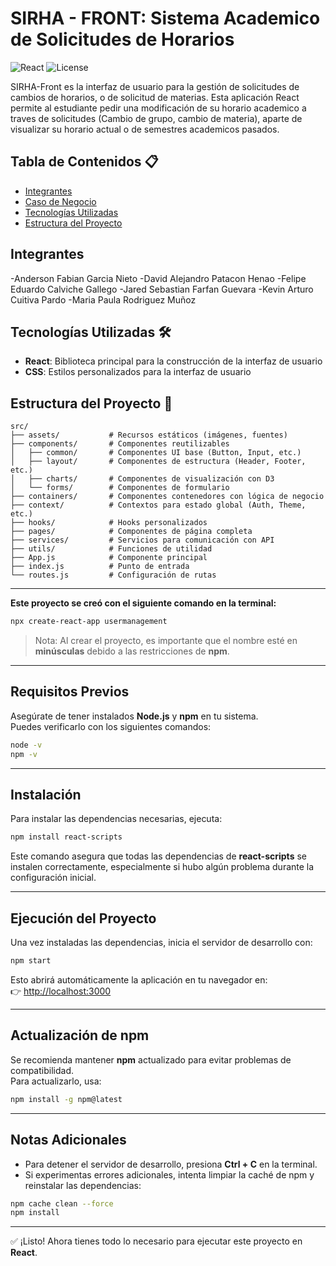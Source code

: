 # SIRHA - FRONT: Sistema Academico de Solicitudes de Horarios

![React](https://img.shields.io/badge/React-18.2.0-blue)
![License](https://img.shields.io/badge/license-MIT-blue)

SIRHA-Front es la interfaz de usuario para la gestión de solicitudes de cambios de horarios, o de solicitud de materias. Esta aplicación React permite al estudiante pedir una modificación de su horario academico a traves de solicitudes (Cambio de grupo, cambio de materia), aparte de visualizar su horario actual o de semestres academicos pasados.

## Tabla de Contenidos 📋

- [Integrantes](#integrantes)
- [Caso de Negocio](#caso-de-negocio)
- [Tecnologías Utilizadas](#tecnologías-utilizadas-)
- [Estructura del Proyecto](#estructura-del-proyecto-)


## Integrantes

-Anderson Fabian Garcia Nieto
-David Alejandro Patacon Henao 
-Felipe Eduardo Calviche Gallego
-Jared Sebastian Farfan Guevara
-Kevin Arturo Cuitiva Pardo
-Maria Paula Rodriguez Muñoz


## Tecnologías Utilizadas 🛠

- **React**: Biblioteca principal para la construcción de la interfaz de usuario
- **CSS**: Estilos personalizados para la interfaz de usuario


## Estructura del Proyecto 📁

```
src/
├── assets/           # Recursos estáticos (imágenes, fuentes)
├── components/       # Componentes reutilizables
│   ├── common/       # Componentes UI base (Button, Input, etc.)
│   ├── layout/       # Componentes de estructura (Header, Footer, etc.)
│   ├── charts/       # Componentes de visualización con D3
│   └── forms/        # Componentes de formulario
├── containers/       # Componentes contenedores con lógica de negocio
├── context/          # Contextos para estado global (Auth, Theme, etc.)
├── hooks/            # Hooks personalizados
├── pages/            # Componentes de página completa
├── services/         # Servicios para comunicación con API
├── utils/            # Funciones de utilidad
├── App.js            # Componente principal
├── index.js          # Punto de entrada
└── routes.js         # Configuración de rutas
```

---
**Este proyecto se creó con el siguiente comando en la terminal:**

```bash
npx create-react-app usermanagement
```

> Nota: Al crear el proyecto, es importante que el nombre esté en **minúsculas** debido a las restricciones de **npm**.

---

## Requisitos Previos

Asegúrate de tener instalados **Node.js** y **npm** en tu sistema.  
Puedes verificarlo con los siguientes comandos:

```bash
node -v
npm -v
```

---

## Instalación

Para instalar las dependencias necesarias, ejecuta:

```bash
npm install react-scripts
```

Este comando asegura que todas las dependencias de **react-scripts** se instalen correctamente, especialmente si hubo algún problema durante la configuración inicial.

---

## Ejecución del Proyecto

Una vez instaladas las dependencias, inicia el servidor de desarrollo con:

```bash
npm start
```

Esto abrirá automáticamente la aplicación en tu navegador en:  
👉 [http://localhost:3000](http://localhost:3000)

---

## Actualización de npm

Se recomienda mantener **npm** actualizado para evitar problemas de compatibilidad.  
Para actualizarlo, usa:

```bash
npm install -g npm@latest
```

---

## Notas Adicionales

- Para detener el servidor de desarrollo, presiona **Ctrl + C** en la terminal.  
- Si experimentas errores adicionales, intenta limpiar la caché de npm y reinstalar las dependencias:

```bash
npm cache clean --force
npm install
```

---

✅ ¡Listo! Ahora tienes todo lo necesario para ejecutar este proyecto en **React**.
